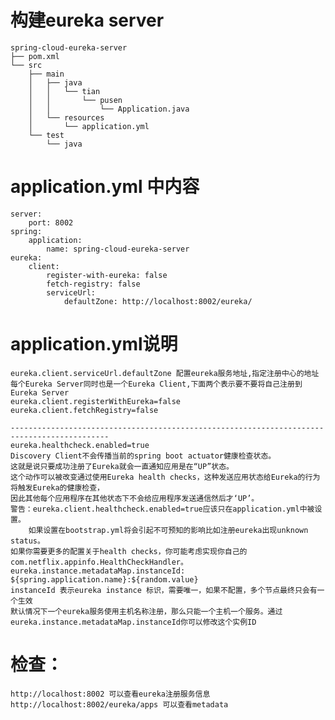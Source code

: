 # 构建eureka server 
    spring-cloud-eureka-server
    ├── pom.xml
    └── src
        ├── main
        │   ├── java
        │   │   └── tian
        │   │       └── pusen
        │   │           └── Application.java
        │   └── resources
        │       └── application.yml
        └── test
            └── java
# application.yml 中内容
    server:
        port: 8002
    spring:
        application:
            name: spring-cloud-eureka-server
    eureka:
        client:
            register-with-eureka: false
            fetch-registry: false
            serviceUrl:
                defaultZone: http://localhost:8002/eureka/
# application.yml说明
    eureka.client.serviceUrl.defaultZone 配置eureka服务地址,指定注册中心的地址 
    每个Eureka Server同时也是一个Eureka Client,下面两个表示要不要将自己注册到Eureka Server
    eureka.client.registerWithEureka=false
    eureka.client.fetchRegistry=false
    
    --------------------------------------------------------------------------------------------
    eureka.healthcheck.enabled=true
    Discovery Client不会传播当前的spring boot actuator健康检查状态。
    这就是说只要成功注册了Eureka就会一直通知应用是在“UP”状态。
    这个动作可以被改变通过使用Eureka health checks，这种发送应用状态给Eureka的行为将触发Eureka的健康检查，
    因此其他每个应用程序在其他状态下不会给应用程序发送通信然后才‘UP’。
    警告：eureka.client.healthcheck.enabled=true应该只在application.yml中被设置。
        如果设置在bootstrap.yml将会引起不可预知的影响比如注册eureka出现unknown status。
    如果你需要更多的配置关于health checks，你可能考虑实现你自己的com.netflix.appinfo.HealthCheckHandler。
    eureka.instance.metadataMap.instanceId: ${spring.application.name}:${random.value}
    instanceId 表示eureka instance 标识，需要唯一，如果不配置，多个节点最终只会有一个生效
    默认情况下一个eureka服务使用主机名称注册，那么只能一个主机一个服务。通过eureka.instance.metadataMap.instanceId你可以修改这个实例ID


# 检查：
    http://localhost:8002 可以查看eureka注册服务信息
    http://localhost:8002/eureka/apps 可以查看metadata